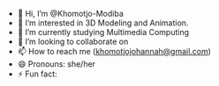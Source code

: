 - 👋 Hi, I’m @Khomotjo-Modiba
- 👀 I’m interested in 3D Modeling and Animation.
- 🌱 I’m currently studying Multimedia Computing
- 💞️ I’m looking to collaborate on 
- 📫 How to reach me (khomotjojohannah@gmail.com)
- 😄 Pronouns: she/her
- ⚡ Fun fact: 

<!---
Khomotjo-Modiba/Khomotjo-Modiba is a ✨ special ✨ repository because its `README.md` (this file) appears on your GitHub profile.
You can click the Preview link to take a look at your changes.
--->
